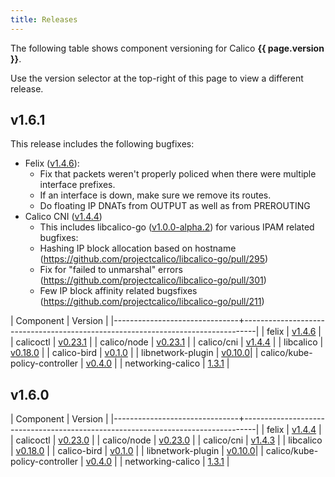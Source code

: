 ```yaml
---
title: Releases
---
```


The following table shows component versioning for Calico  **{{ page.version }}**.

Use the version selector at the top-right of this page to view a different release.

## v1.6.1

This release includes the following bugfixes: 

- Felix ([v1.4.6](https://github.com/projectcalico/felix/releases/tag/1.4.6)):
  - Fix that packets weren't properly policed when there were multiple interface prefixes.
  - If an interface is down, make sure we remove its routes.
  - Do floating IP DNATs from OUTPUT as well as from PREROUTING
- Calico CNI ([v1.4.4](https://github.com/projectcalico/cni-plugin/releases/tag/v1.4.4))
  - This includes libcalico-go ([v1.0.0-alpha.2](https://github.com/projectcalico/libcalico-go/releases/tag/v1.0.0-alpha.2)) for various IPAM related bugfixes:
  - Hashing IP block allocation based on hostname (https://github.com/projectcalico/libcalico-go/pull/295)
  - Fix for "failed to unmarshal" errors (https://github.com/projectcalico/libcalico-go/pull/301)
  - Few IP block affinity related bugsfixes (https://github.com/projectcalico/libcalico-go/pull/211)

| Component                     | Version                                                                         |
|-------------------------------+---------------------------------------------------------------------------------|
| felix                         | [v1.4.6](https://github.com/projectcalico/felix/releases/tag/1.4.6)             |
| calicoctl                     | [v0.23.1](https://github.com/projectcalico/calicoctl/releases/tag/v0.23.1)      |
| calico/node                   | [v0.23.1](https://github.com/projectcalico/calicoctl/releases/tag/v0.23.1)      |
| calico/cni                    | [v1.4.4](https://github.com/projectcalico/calico-cni/releases/tag/v1.4.4)       |
| libcalico                     | [v0.18.0](https://github.com/projectcalico/libcalico/releases/tag/v0.18.0)      |
| calico-bird                   | [v0.1.0](https://github.com/projectcalico/calico-bird/releases/tag/v0.1.0)      |
| libnetwork-plugin             | [v0.10.0](https://github.com/projectcalico/libnetwork-plugin/releases/tag/v0.10.0)|
| calico/kube-policy-controller | [v0.4.0](https://github.com/projectcalico/k8s-policy/releases/tag/v0.4.0)       |
| networking-calico             | [1.3.1](http://git.openstack.org/cgit/openstack/networking-calico/tag/?h=1.3.1) |


## v1.6.0

| Component                     | Version                                                                         |
|-------------------------------+---------------------------------------------------------------------------------|
| felix                         | [v1.4.4](https://github.com/projectcalico/felix/releases/tag/1.4.4)             |
| calicoctl                     | [v0.23.0](https://github.com/projectcalico/calicoctl/releases/tag/v0.23.0)      |
| calico/node                   | [v0.23.0](https://github.com/projectcalico/calicoctl/releases/tag/v0.23.0)      |
| calico/cni                    | [v1.4.3](https://github.com/projectcalico/calico-cni/releases/tag/v1.4.3)       |
| libcalico                     | [v0.18.0](https://github.com/projectcalico/libcalico/releases/tag/v0.18.0)      |
| calico-bird                   | [v0.1.0](https://github.com/projectcalico/calico-bird/releases/tag/v0.1.0)      |
| libnetwork-plugin             | [v0.10.0](https://github.com/projectcalico/libnetwork-plugin/releases/tag/v0.10.0)|
| calico/kube-policy-controller | [v0.4.0](https://github.com/projectcalico/k8s-policy/releases/tag/v0.4.0)       |
| networking-calico             | [1.3.1](http://git.openstack.org/cgit/openstack/networking-calico/tag/?h=1.3.1) |
